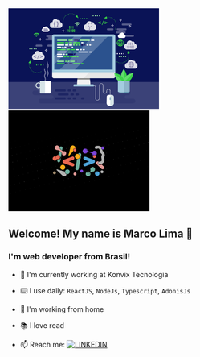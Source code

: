 <a href='https://www.linkedin.com/in/maurelima/'>
  <img src="https://github.com/Maurelima/Maurelima/blob/master/assets/40efb004-c83d-4492-b017-f6e4ba7ecd05.png?raw=true" height='200' widht='400' alt="Marco Lima" />
  <img src="https://github.com/Maurelima/Maurelima/blob/master/assets/5u2lug9m32f41.png?raw=true" height='200' widht='400' alt="Marco Lima" />
</a>

## Welcome! My name is Marco Lima 🤝
### I'm web developer from Brasil!



- 🏦 I'm currently working at Konvix Tecnologia
- ⌨️ I use daily: `ReactJS`, `NodeJs`, `Typescript`, `AdonisJs`
- 🏡 I'm working from home
- 📚 I love read

- 📫 Reach me: [![LINKEDIN](https://img.shields.io/badge/Linkedin-black?style=for-the-badge&logo=linkedin)](https://www.linkedin.com/in/maurelima/)
